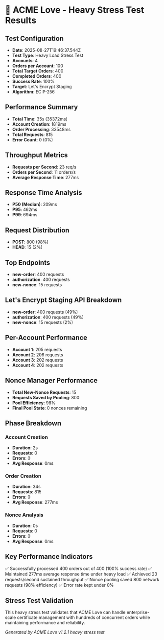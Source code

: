 # 🚀 ACME Love - Heavy Stress Test Results

## Test Configuration
- **Date**: 2025-08-27T19:46:37.544Z
- **Test Type**: Heavy Load Stress Test
- **Accounts**: 4
- **Orders per Account**: 100
- **Total Target Orders**: 400
- **Completed Orders**: 400
- **Success Rate**: 100%
- **Target**: Let's Encrypt Staging
- **Algorithm**: EC P-256

## Performance Summary
- **Total Time**: 35s (35372ms)
- **Account Creation**: 1819ms
- **Order Processing**: 33548ms
- **Total Requests**: 815
- **Error Count**: 0 (0%)

## Throughput Metrics
- **Requests per Second**: 23 req/s
- **Orders per Second**: 11 orders/s
- **Average Response Time**: 277ms

## Response Time Analysis
- **P50 (Median)**: 209ms
- **P95**: 462ms
- **P99**: 694ms

## Request Distribution
- **POST**: 800 (98%)
- **HEAD**: 15 (2%)

## Top Endpoints
- **new-order**: 400 requests
- **authorization**: 400 requests
- **new-nonce**: 15 requests

## Let's Encrypt Staging API Breakdown
- **new-order**: 400 requests (49%)
- **authorization**: 400 requests (49%)
- **new-nonce**: 15 requests (2%)

## Per-Account Performance
- **Account 1**: 205 requests
- **Account 2**: 206 requests
- **Account 3**: 202 requests
- **Account 4**: 202 requests

## Nonce Manager Performance
- **Total New-Nonce Requests**: 15
- **Requests Saved by Pooling**: 800
- **Pool Efficiency**: 98%
- **Final Pool State**: 0 nonces remaining

## Phase Breakdown
### Account Creation
- **Duration**: 2s
- **Requests**: 0
- **Errors**: 0
- **Avg Response**: 0ms

### Order Creation
- **Duration**: 34s
- **Requests**: 815
- **Errors**: 0
- **Avg Response**: 277ms

### Nonce Analysis
- **Duration**: 0s
- **Requests**: 0
- **Errors**: 0
- **Avg Response**: 0ms

## Key Performance Indicators
✅ Successfully processed 400 orders out of 400 (100% success rate)
✅ Maintained 277ms average response time under heavy load
✅ Achieved 23 requests/second sustained throughput
✅ Nonce pooling saved 800 network requests (98% efficiency)
✅ Error rate kept under 0%

## Stress Test Validation
This heavy stress test validates that ACME Love can handle enterprise-scale certificate
management with hundreds of concurrent orders while maintaining performance and reliability.

*Generated by ACME Love v1.2.1 heavy stress test*

